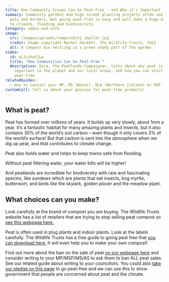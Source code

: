 ```yaml
---
title: How Community Groups Can Go Peat-Free - and Why it's Important
summary: Community gardens and high street planting projects often use peat in
  pots and borders. But going peat-free is easy and will make a huge difference
  to climate, flooding and biodiversity.
Category: admin-and-info
image:
  src: /images/uploads/compostbin1_smaller.jpg
  credit: Image copyright Rachel Hackett, The Wildlife Trusts, 2023
  alt: A compost bin nestling in a green shady part of the garden.
video:
  id: pL3jihaV2Lw
  title: "How Communities Can Go Peat-Free "
  description: Sara, the Peatlands Campaigner, talks about why peat is so
    important to the planet and our local areas, and how you can start to go
    peat-free
relatedGuides:
  - How to contact your MP, MS (Wales), MLA (Northern Ireland) or MSP (Scotland)
customCall: Tell us about your passion for peat-free products!
---
```

## What is peat?

Peat has formed over millions of years. It builds up very slowly, about 1mm a year. It’s a fantastic habitat for many amazing plants and insects, but it also contains 30% of the world’s soil carbon – even though it only covers 3% of the world’s surface! But that carbon is sent into the atmosphere when we dig up peat, and that contributes to climate change. 

Peat also holds water and helps to keep towns safe from flooding. 

Without peat filtering water, your water bills will be higher!

And peatlands are incredible for biodiversity with rare and fascinating species, like sundews which are plants that eat insects, bog myrtle, butterwort, and birds like the skylark, golden plover and the meadow pipet.

## What choices can you make?

Look carefully at the brand of compost you are buying. The Wildlife Trusts website has a list of retailers that are trying to stop selling peat compost so [see this webpage here.](https://www.wildlifetrusts.org/actions/how-go-peat-free) 

Peat is often used in plug plants and indoor plants. Look at the labels carefully. 
The Wildlife Trusts has a free guide to going peat free that [you can download here.](https://www.wildlifetrusts.org/download-our-guide-going-peat-free) It will even help you to make your own compost!

Find out more about the ban on the sale of peat [on our webpage here](https://www.wildlifetrusts.org/news/peat-banned-2024) and consider writing to your MP/MSP/MS/AS to ask them to ban ALL peat sales. See our related guide about writing to your councillors. You could also [take our pledge on this page](https://www.wildlifetrusts.org/pledge-peat-free) to go peat-free and we can use this to show government that people are concerned about peat and the climate.